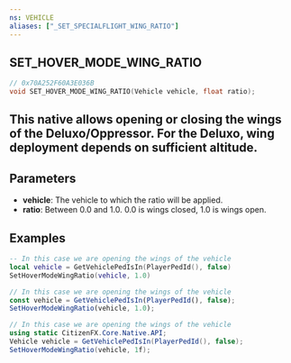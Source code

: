 ```yaml
---
ns: VEHICLE
aliases: ["_SET_SPECIALFLIGHT_WING_RATIO"]
---
```

## SET_HOVER_MODE_WING_RATIO

```c
// 0x70A252F60A3E036B
void SET_HOVER_MODE_WING_RATIO(Vehicle vehicle, float ratio);
```
## This native allows opening or closing the wings of the Deluxo/Oppressor. For the Deluxo, wing deployment depends on sufficient altitude.


## Parameters
* **vehicle**: The vehicle to which the ratio will be applied.
* **ratio**: Between 0.0 and 1.0. 0.0 is wings closed, 1.0 is wings open.


## Examples

```lua
-- In this case we are opening the wings of the vehicle
local vehicle = GetVehiclePedIsIn(PlayerPedId(), false)
SetHoverModeWingRatio(vehicle, 1.0)
```

```js
// In this case we are opening the wings of the vehicle
const vehicle = GetVehiclePedIsIn(PlayerPedId(), false);
SetHoverModeWingRatio(vehicle, 1.0);
```

```cs
// In this case we are opening the wings of the vehicle
using static CitizenFX.Core.Native.API;
Vehicle vehicle = GetVehiclePedIsIn(PlayerPedId(), false);
SetHoverModeWingRatio(vehicle, 1f);
```